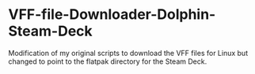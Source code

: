 # VFF-file-Downloader-Dolphin-Steam-Deck
Modification of my original scripts to download the VFF files for Linux but changed to point to the flatpak directory for the Steam Deck.
